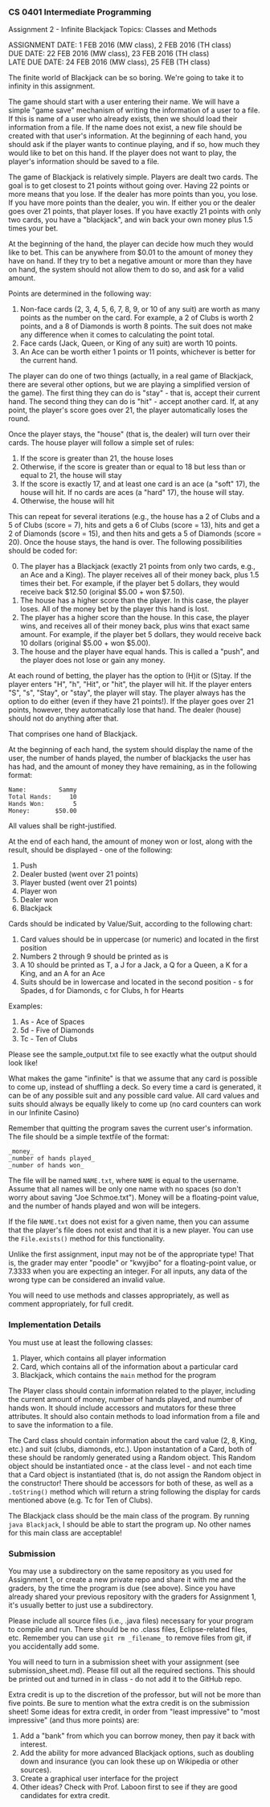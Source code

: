 ### CS 0401 Intermediate Programming  
Assignment 2 - Infinite Blackjack
Topics: Classes and Methods

ASSIGNMENT DATE: 1 FEB 2016 (MW class), 2 FEB 2016 (TH class)  
DUE DATE: 22 FEB 2016 (MW class), 23 FEB 2016 (TH class)  
LATE DUE DATE: 24 FEB 2016 (MW class), 25 FEB (TH class)  

The finite world of Blackjack can be so boring.  We're going to take it to infinity in this assignment.

The game should start with a user entering their name.  We will have a simple "game save" mechanism of writing the information of a user to a file.  If this is name of a user who already exists, then we should load their information from a file.  If the name does not exist, a new file should be created with that user's information.  At the beginning of each hand, you should ask if the player wants to continue playing, and if so, how much they would like to bet on this hand.  If the player does not want to play, the player's information should be saved to a file.

The game of Blackjack is relatively simple.  Players are dealt two cards.  The goal is to get closest to 21 points without going over.  Having 22 points or more means that you lose.  If the dealer has more points than you, you lose.  If you have more points than the dealer, you win.  If either you or the dealer goes over 21 points, that player loses.  If you have exactly 21 points with only two cards, you have a "blackjack", and win back your own money plus 1.5 times your bet.

At the beginning of the hand, the player can decide how much they would like to bet.  This can be anywhere from $0.01 to the amount of money they have on hand.  If they try to bet a negative amount or more than they have on hand, the system should not allow them to do so, and ask for a valid amount.

Points are determined in the following way:

1. Non-face cards (2, 3, 4, 5, 6, 7, 8, 9, or 10 of any suit) are worth as many points as the number on the card.  For example, a 2 of Clubs is worth 2 points, and a 8 of Diamonds is worth 8 points.  The suit does not make any difference when it comes to calculating the point total.
2. Face cards (Jack, Queen, or King of any suit) are worth 10 points.
3. An Ace can be worth either 1 points or 11 points, whichever is better for the current hand.

The player can do one of two things (actually, in a real game of Blackjack, there are several other options, but we are playing a simplified version of the game).  The first thing they can do is "stay" - that is, accept their current hand.  The second thing they can do is "hit" - accept another card.  If, at any point, the player's score goes over 21, the player automatically loses the round.

Once the player stays, the "house" (that is, the dealer) will turn over their cards.  The house player will follow a simple set of rules:

1. If the score is greater than 21, the house loses
1. Otherwise, if the score is greater than or equal to 18 but less than or equal to 21, the house will stay
2. If the score is exactly 17, and at least one card is an ace (a "soft" 17), the house will hit. If no cards are aces (a "hard" 17), the house will stay.
3. Otherwise, the house will hit

This can repeat for several iterations (e.g., the house has a 2 of Clubs and a 5 of Clubs (score = 7), hits and gets a 6 of Clubs (score = 13), hits and get a 2 of Diamonds (score = 15), and then hits and gets a 5 of Diamonds (score = 20).  Once the house stays, the hand is over.  The following possibilities should be coded for:

0. The player has a Blackjack (exactly 21 points from only two cards, e.g., an Ace and a King).  The player receives all of their money back, plus 1.5 times their bet.  For example, if the player bet 5 dollars, they would receive back $12.50 (original $5.00 + won $7.50).
1. The house has a higher score than the player.  In this case, the player loses.  All of the money bet by the player this hand is lost.
2. The player has a higher score than the house.  In this case, the player wins, and receives all of their money back, plus wins that exact same amount.  For example, if the player bet 5 dollars, they would receive back 10 dollars (original $5.00 + won $5.00).
3. The house and the player have equal hands.  This is called a "push", and the player does not lose or gain any money.

At each round of betting, the player has the option to (H)it or (S)tay.  If the player enters "H", "h", "Hit", or "hit", the player will hit.  If the player enters "S", "s", "Stay", or "stay", the player will stay.  The player always has the option to do either (even if they have 21 points!).  If the player goes over 21 points, however, they automatically lose that hand.  The dealer (house) should not do anything after that.

That comprises one hand of Blackjack.

At the beginning of each hand, the system should display the name of the user, the number of hands played, the number of blackjacks the user has has had, and the amount of money they have remaining, as in the following format:

```
Name:         Sammy
Total Hands:     10
Hands Won:        5
Money:       $50.00
```

All values shall be right-justified.

At the end of each hand, the amount of money won or lost, along with the result, should be displayed - one of the following:

1. Push
2. Dealer busted (went over 21 points)
3. Player busted (went over 21 points)
4. Player won
5. Dealer won
6. Blackjack 

Cards should be indicated by Value/Suit, according to the following chart:

1. Card values should be in uppercase (or numeric) and located in the first position
1. Numbers 2 through 9 should be printed as is 
1. A 10 should be printed as T, a J for a Jack, a Q for a Queen, a K for a King, and an A for an Ace
1. Suits should be in lowercase and located in the second position - s for Spades, d for Diamonds, c for Clubs, h for Hearts

Examples:

1. As - Ace of Spaces
2. 5d - Five of Diamonds
3. Tc - Ten of Clubs

Please see the sample_output.txt file to see exactly what the output should look like!

What makes the game "infinite" is that we assume that any card is possible to come up, instead of shuffling a deck.  So every time a card is generated, it can be of any possible suit and any possible card value.  All card values and suits should always be equally likely to come up (no card counters can work in our Infinite Casino)

Remember that quitting the program saves the current user's information.  The file should be a simple textfile of the format:

```
_money_
_number of hands played_
_number of hands won_
```

The file will be named `NAME.txt`, where `NAME` is equal to the username.  Assume that all names will be only one name with no spaces (so don't worry about saving "Joe Schmoe.txt").  Money will be a floating-point value, and the number of hands played and won will be integers.

If the file `NAME.txt` does not exist for a given name, then you can assume that the player's file does not exist and that it is a new player.  You can use the `File.exists()` method for this functionality.

Unlike the first assignment, input may not be of the appropriate type!  That is, the grader may enter "poodle" or "kwyjibo" for a floating-point value, or 7.3333 when you are expecting an integer.  For all inputs, any data of the wrong type can be considered an invalid value.

You will need to use methods and classes appropriately, as well as comment appropriately, for full credit.

### Implementation Details

You must use at least the following classes:

1. Player, which contains all player information
2. Card, which contains all of the information about a particular card
3. Blackjack, which contains the `main` method for the program

The Player class should contain information related to the player, including the current amount of money, number of hands played, and number of hands won.  It should include accessors and mutators for these three attributes.  It should also contain methods to load information from a file and to save the information to a file.

The Card class should contain information about the card value (2, 8, King, etc.) and suit (clubs, diamonds, etc.).  Upon instantation of a Card, both of these should be randomly generated using a Random object.  This Random object should be instantiated once - at the class level - and not each time that a Card object is instantiated (that is, do not assign the Random object in the constructor!  There should be accessors for both of these, as well as a `.toString()` method which will return a string following the display for cards mentioned above (e.g. Tc for Ten of Clubs).

The Blackjack class should be the main class of the program.  By running `java Blackjack`, I should be able to start the program up.  No other names for this main class are acceptable!

### Submission

You may use a subdirectory on the same repository as you used for Assignment 1, or create a new private repo and share it with me and the graders, by the time the program is due (see above).  Since you have already shared your previous repository with the graders for Assignment 1, it's usually better to just use a subdirectory.

Please include all source files (i.e., .java files) necessary for your program to compile and run. There should be no .class files, Eclipse-related files, etc. Remember you can use `git rm _filename_` to remove files from git, if you accidentally add some.

You will need to turn in a submission sheet with your assignment (see submission_sheet.md). Please fill out all the required sections. This should be printed out and turned in in class - do not add it to the GitHub repo.

Extra credit is up to the discretion of the professor, but will not be more than five points.  Be sure to mention what the extra credit is on the submission sheet! Some ideas for extra credit, in order from "least impressive" to "most impressive" (and thus more points) are:

1. Add a "bank" from which you can borrow money, then pay it back with interest.
1. Add the ability for more advanced Blackjack options, such as doubling down and insurance (you can look these up on Wikipedia or other sources).
1. Create a graphical user interface for the project
1. Other ideas?  Check with Prof. Laboon first to see if they are good candidates for extra credit.